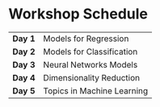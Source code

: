 # Workshop Schedule
<table>
  <tr>
    <td><b>Day 1</b></td>
    <td>Models for Regression</td>
  </tr>
  <tr>
    <td><b>Day 2</b></td>
    <td>Models for Classification</td>
  </tr>
  <tr>
    <td><b>Day 3</b></td> 
    <td>Neural Networks Models</td>
  </tr>
  <tr>
    <td><b>Day 4</b></td> 
    <td>Dimensionality Reduction</td>
  </tr>
  <tr>
    <td><b>Day 5</b></td> 
    <td>Topics in Machine Learning</td>
  </tr>
</table>
